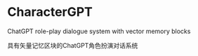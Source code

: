 # CharacterGPT
ChatGPT role-play dialogue system with vector memory blocks     

具有矢量记忆区块的ChatGPT角色扮演对话系统
